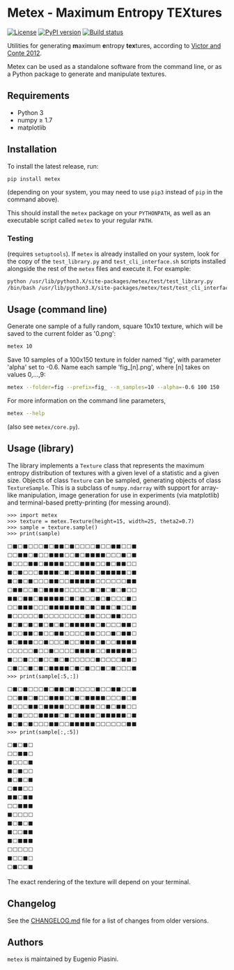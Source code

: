 # Metex - Maximum Entropy TEXtures
[![License](https://img.shields.io/pypi/l/metex)](https://www.gnu.org/licenses/gpl-3.0.txt)
[![PyPI version](https://img.shields.io/pypi/v/metex.svg)](https://pypi.python.org/pypi/metex/)
[![Build status](https://img.shields.io/gitlab/pipeline/epiasini/metex)](https://gitlab.com/epiasini/metex/pipelines)

Utilities for generating **m**aximum **e**ntropy **tex**tures,
according to [Victor and Conte
2012](https://doi.org/10.1364/JOSAA.29.001313).

Metex can be used as a standalone software from the command line, or
as a Python package to generate and manipulate textures.

## Requirements

* Python 3
* numpy ≥ 1.7
* matplotlib

## Installation
To install the latest release, run:

```bash
pip install metex
```
(depending on your system, you may need to use `pip3` instead of `pip`
in the command above).

This should install the `metex` package on your `PYTHONPATH`, as well
as an executable script called `metex` to your regular `PATH`.

### Testing
(requires `setuptools`). If `metex` is already installed on your
system, look for the copy of the `test_library.py` and
`test_cli_interface.sh` scripts installed alongside the rest of the
`metex` files and execute it. For example:

``` bash
python /usr/lib/python3.X/site-packages/metex/test/test_library.py
/bin/bash /usr/lib/python3.X/site-packages/metex/test/test_cli_interface.sh
```

## Usage (command line)

Generate one sample of a fully random, square 10x10 texture, which
will be saved to the current folder as '0.png':
```bash
metex 10
```

Save 10 samples of a 100x150 texture in folder named 'fig', with
parameter 'alpha' set to -0.6. Name each sample 'fig_[n].png', where
[n] takes on values 0,...,9:

```bash
metex --folder=fig --prefix=fig_ --n_samples=10 --alpha=-0.6 100 150
```

For more information on the command line parameters,
```bash
metex --help
```
(also see `metex/core.py`).

## Usage (library)

The library implements a `Texture` class that represents the maximum
entropy distribution of textures with a given level of a statistic and
a given size. Objects of class `Texture` can be sampled, generating
objects of class `TextureSample`. This is a subclass of
`numpy.ndarray` with support for array-like manipulation, image
generation for use in experiments (via matplotlib) and terminal-based
pretty-printing (for messing around).

```
>>> import metex
>>> texture = metex.Texture(height=15, width=25, theta2=0.7)
>>> sample = texture.sample()
>>> print(sample)

⬜⬛⬜⬛⬜⬜⬜⬛⬜⬛⬛⬜⬛⬜⬜⬜⬜⬛⬜⬜⬛⬛⬜⬜⬛
⬜⬜⬛⬛⬜⬛⬜⬜⬛⬛⬛⬜⬜⬛⬜⬛⬛⬛⬛⬜⬜⬜⬛⬜⬛
⬛⬜⬜⬜⬛⬛⬜⬛⬛⬛⬛⬜⬜⬜⬛⬛⬛⬜⬜⬛⬜⬛⬛⬜⬜
⬛⬜⬛⬜⬜⬜⬛⬛⬛⬛⬜⬛⬜⬛⬛⬛⬛⬜⬛⬛⬛⬛⬛⬜⬛
⬛⬜⬛⬜⬛⬜⬜⬜⬛⬛⬜⬜⬛⬛⬛⬛⬛⬜⬜⬜⬜⬜⬜⬛⬛
⬜⬛⬛⬜⬜⬛⬜⬛⬛⬛⬛⬜⬜⬜⬜⬜⬛⬜⬛⬜⬛⬜⬛⬜⬜
⬛⬛⬜⬛⬛⬜⬛⬛⬛⬛⬛⬜⬛⬜⬛⬜⬜⬛⬜⬛⬜⬜⬜⬛⬜
⬜⬜⬛⬛⬛⬜⬜⬜⬛⬛⬛⬛⬛⬛⬛⬜⬛⬜⬛⬛⬜⬛⬜⬜⬛
⬛⬜⬜⬜⬜⬜⬛⬜⬜⬜⬜⬜⬜⬜⬜⬛⬛⬜⬜⬜⬛⬛⬜⬜⬜
⬛⬜⬛⬜⬛⬜⬛⬜⬛⬜⬛⬜⬛⬛⬛⬛⬛⬜⬛⬜⬜⬜⬛⬛⬜
⬛⬜⬜⬛⬛⬜⬛⬜⬜⬛⬛⬜⬜⬜⬜⬛⬛⬜⬜⬜⬛⬜⬛⬛⬜
⬛⬜⬛⬛⬛⬜⬜⬛⬜⬜⬜⬛⬜⬜⬛⬛⬛⬜⬛⬜⬜⬛⬛⬛⬛
⬜⬜⬜⬜⬜⬛⬜⬜⬛⬜⬜⬜⬜⬛⬛⬛⬛⬜⬜⬛⬛⬛⬛⬛⬜
⬛⬜⬜⬛⬜⬜⬛⬜⬜⬛⬜⬛⬜⬜⬜⬜⬜⬛⬜⬜⬜⬜⬛⬛⬜
⬜⬛⬜⬜⬛⬜⬛⬜⬛⬛⬛⬛⬜⬛⬜⬛⬜⬜⬛⬜⬛⬜⬜⬜⬛
>>> print(sample[:5,:])

⬜⬛⬜⬛⬜⬜⬜⬛⬜⬛⬛⬜⬛⬜⬜⬜⬜⬛⬜⬜⬛⬛⬜⬜⬛
⬜⬜⬛⬛⬜⬛⬜⬜⬛⬛⬛⬜⬜⬛⬜⬛⬛⬛⬛⬜⬜⬜⬛⬜⬛
⬛⬜⬜⬜⬛⬛⬜⬛⬛⬛⬛⬜⬜⬜⬛⬛⬛⬜⬜⬛⬜⬛⬛⬜⬜
⬛⬜⬛⬜⬜⬜⬛⬛⬛⬛⬜⬛⬜⬛⬛⬛⬛⬜⬛⬛⬛⬛⬛⬜⬛
⬛⬜⬛⬜⬛⬜⬜⬜⬛⬛⬜⬜⬛⬛⬛⬛⬛⬜⬜⬜⬜⬜⬜⬛⬛
>>> print(sample[:,:5])

⬜⬛⬜⬛⬜
⬜⬜⬛⬛⬜
⬛⬜⬜⬜⬛
⬛⬜⬛⬜⬜
⬛⬜⬛⬜⬛
⬜⬛⬛⬜⬜
⬛⬛⬜⬛⬛
⬜⬜⬛⬛⬛
⬛⬜⬜⬜⬜
⬛⬜⬛⬜⬛
⬛⬜⬜⬛⬛
⬛⬜⬛⬛⬛
⬜⬜⬜⬜⬜
⬛⬜⬜⬛⬜
⬜⬛⬜⬜⬛
```
The exact rendering of the texture will depend on your terminal.


## Changelog
See the [CHANGELOG.md](CHANGELOG.md) file for a list of changes from
older versions.

## Authors
`metex` is maintained by Eugenio Piasini.
